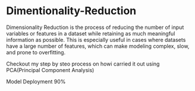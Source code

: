 # Dimentionality-Reduction

Dimensionality Reduction is the process of reducing the number of input variables or features in a dataset while retaining as much meaningful information as possible. This is especially useful in cases where datasets have a large number of features, which can make modeling complex, slow, and prone to overfitting.

Checkout my step by steo process on howi carried it out using PCA(Principal Component Analysis)

Model Deployment 90%
